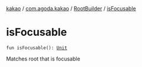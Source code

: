 [kakao](../../index.md) / [com.agoda.kakao](../index.md) / [RootBuilder](index.md) / [isFocusable](./is-focusable.md)

# isFocusable

`fun isFocusable(): `[`Unit`](https://kotlinlang.org/api/latest/jvm/stdlib/kotlin/-unit/index.html)

Matches root that is focusable

